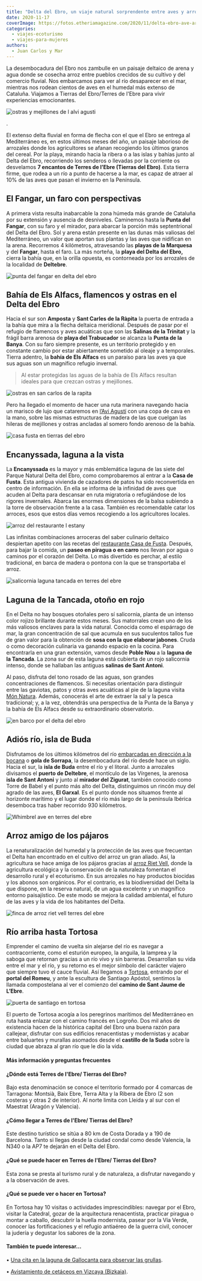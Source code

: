 ```yaml
---
title: "Delta del Ebro, un viaje natural sorprendente entre aves y arrozales"
date: 2020-11-17
coverImage: https://fotos.etheriamagazine.com/2020/11/delta-ebro-ave-arroz.jpg
categories: 
  - viajes-ecoturismo
  - viajes-para-mujeres
authors: 
  - Juan Carlos y Mar
---
```


La desembocadura del Ebro nos zambulle en un paisaje deltaico de arena y agua donde se cosecha arroz entre pueblos crecidos de su cultivo y del comercio fluvial. Nos embarcamos para ver al río desaparecer en el mar, mientras nos rodean cientos de aves en el humedal más extenso de Cataluña. Viajamos a Tierras del Ebro/Terres de l'Ebre para vivir experiencias emocionantes.

![ostras y mejillones de l alvi agusti](https://fotos.etheriamagazine.com/2020/11/delta-del-ebro-bahia-els-alfacs.jpg "Granja de ostras y mejillones de L'Avi Agustí en Sant Carles de la Rápita.")

. 

El extenso delta fluvial en forma de flecha con el que el Ebro se entrega al 
Mediterráneo es, en estos últimos meses del año, un paisaje laborioso de arrozales donde 
los agricultores se afanan recogiendo los últimos granos del cereal. Por la playa, 
mirando hacia la ribera o a las islas y bahías junto al Delta del Ebro, recorriendo los 
senderos o llevadas por la corriente os desvelamos **7 encantos de Terres de l’Ebre 
(Tierras del Ebro)**. Esta tierra firme, que rodea a un río a punto de hacerse a la mar, 
es capaz de atraer al 10% de las aves que pasan el invierno en la Península. 

## El Fangar, un faro con perspectivas

A primera vista resulta inabarcable la zona húmeda más grande de Cataluña por su 
extensión y ausencia de desniveles. Caminemos hasta la **Punta del Fangar**, con su faro 
y el mirador, para abarcar la porción más septentrional del Delta del Ebro. Sol y arena 
están presente en las dunas más valiosas del Mediterráneo, un valor que aportan sus 
plantas y las aves que nidifican en la arena. Recorremos 4 kilómetros, atravesando las 
**playas de la Marquesa** y del **Fangar**, hasta el faro. La más norteña, la **playa 
del Delta del Ebro,** cierra la bahía que, en la orilla opuesta, es contorneada por los 
arrozales de la localidad de **Deltebre**. 

![punta del fangar en delta del ebro](https://fotos.etheriamagazine.com/2020/11/delta-del-ebro-el-fangar.jpg "Península del Fangar.")

## Bahía de Els Alfacs, flamencos y ostras en el Delta del Ebro

Hacia el sur son **Amposta** y **Sant Carles de la Ràpita** la puerta de entrada a la 
bahía que mira a la flecha deltaica meridional. Después de pasar por el refugio de 
flamencos y aves acuáticas que son las **Salinas de la Trinitat** y la frágil barra 
arenosa de **playa del Trabucador** se alcanza la **Punta de la Banya**. Con su faro 
siempre presente, es un territorio protegido y en constante cambio por estar 
abiertamente sometido al oleaje y a temporales. Tierra adentro, la **bahía de Els 
Alfacs** es un paraíso para las aves ya que sus aguas son un magnífico refugio invernal. 

> Al estar protegidas las aguas de la bahía de Els Alfacs resultan ideales para que 
> crezcan ostras y mejillones. 

![ostras en san carlos de la rapita](https://fotos.etheriamagazine.com/2020/11/delta-del-ebro-ostras-bahia-els-alfacs.jpg "Ostras de L'Avi Agustí, en el Delta del Ebro.")

Pero ha llegado el momento de hacer una ruta marinera navegando hacia un marisco de lujo 
que cataremos en [l’Avi Agustí](http://www.aviagusti.com/quienes-somos/) con una copa de 
cava en la mano, sobre las mismas estructuras de madera de las que cuelgan las hileras 
de mejillones y ostras ancladas al somero fondo arenoso de la bahía. 

![casa fusta en tierras del ebro](https://fotos.etheriamagazine.com/2020/11/delta-ebro-laguna-Encanyssada.jpg "Canales de Casa de Fusta, en el Parque Natural Delta del Ebro.")

## Encanyssada, laguna a la vista

La **Encanyssada** es la mayor y más emblemática laguna de las siete del Parque Natural 
Delta del Ebro, como comprobaremos al entrar a la **Casa de Fusta**. Esta antigua 
vivienda de cazadores de patos ha sido reconvertida en centro de información. En ella se 
informa de la infinidad de aves que acuden al Delta para descansar en ruta migratoria o 
refugiándose de los rigores invernales. Abarca las enormes dimensiones de la balsa 
subiendo a la torre de observación frente a la casa. También es recomendable catar los 
arroces, esos que estos días vemos recogiendo a los agricultores locales. 

![arroz del restaurante l estany](https://fotos.etheriamagazine.com/2020/11/delta-ebro-laguna-Encanyssada-paella.jpg "Restaurante L'Estany, en Tierras del Ebro.")

Las infinitas combinaciones arroceras del saber culinario deltaico despiertan apetito 
con las recetas del [restaurante Casa de Fusta](https://restaurantcasadefusta.com/es/). 
Después, para bajar la comida, un **paseo en piragua o en carro** nos llevan por agua o 
caminos por el corazón del Delta. Lo más divertido es perchar, al estilo tradicional, en 
barca de madera o pontona con la que se transportaba el arroz. 

![salicornia laguna tancada en terres del ebre](https://fotos.etheriamagazine.com/2020/11/del-ebro-tancada-salicornia.jpg "Salicornia de la laguna de la Tancada.")

## Laguna de la Tancada, otoño en rojo

En el Delta no hay bosques otoñales pero sí salicornia, planta de un intenso color 
rojizo brillante durante estos meses. Sus matorrales crean uno de los más valiosos 
enclaves para la vida natural. Conocida como el espárrago de mar, la gran concentración 
de sal que acumula en sus suculentos tallos fue de gran valor para la obtención de 
**sosa con la que elaborar jabones**. Cruda o como decoración culinaria va ganando 
espacio en la cocina. Para encontrarla en una gran extensión, vamos desde **Poble Nou** 
a la **laguna de la Tancada**. La zona sur de esta laguna está cubierta de un rojo 
salicornia intenso, donde se hallaban las antiguas **salinas de Sant Antoni**. 

Al paso, disfruta del tono rosado de las aguas, son grandes concentraciones de 
flamencos. Si necesitas orientación para distinguir entre las gaviotas, patos y otras 
aves acuáticas al pie de la laguna visita [Món 
Natura](https://www.monnaturadelta.com/es/home/portada). Además, conocerás el arte de 
extraer la sal y la pesca tradicional; y, a la vez, obtendrás una perspectiva de la 
Punta de la Banya y la bahía de Els Alfacs desde su extraordinario observatorio. 

![en barco por el delta del ebro](https://fotos.etheriamagazine.com/2020/11/delta-ebro-navegar.jpg "Navegando por el Delta del Ebro.")

## Adiós río, isla de Buda

Disfrutamos de los últimos kilómetros del río [embarcadas en dirección a la 
bocana](https://creuersdeltaebre.com/) o **gola de Sorrapa**, la desembocadura del río 
desde hace un siglo. Hacia el sur, la **isla de Buda** entre el río y el litoral. Junto 
a arrozales divisamos el **puerto de Deltebre**, el montículo de las Vírgenes, la 
arenosa **isla de Sant Antoni** y junto al **mirador del Zigurat**, también conocido 
como Torre de Babel y el punto más alto del Delta, distinguimos un rincón muy del agrado 
de las aves, **El Garxal**. Es el punto donde nos situamos frente al horizonte marítimo 
y el lugar donde el río más largo de la península Ibérica desemboca tras haber recorrido 
930 kilómetros. 

![Whimbrel ave en terres del ebre](https://fotos.etheriamagazine.com/2020/11/delta-ebro-ave-arroz.jpg "Whimbrel (Numenius phaeopus) en Tierras del Ebro.")

## Arroz amigo de los pájaros

La renaturalización del humedal y la protección de las aves que frecuentan el Delta han 
encontrado en el cultivo del arroz un gran aliado. Así, la agricultura se hace amiga de 
los pájaros gracias al [arroz Riet Vell](https://www.rietvell.com/), donde la 
agricultura ecológica y la conservación de la naturaleza fomentan el desarrollo rural y 
el ecoturismo. En sus arrozales no hay productos biocidas y los abonos son orgánicos. 
Por el contrario, es la biodiversidad del Delta la que dispone, en la reserva natural, 
de un agua excelente y un magnífico entorno paisajístico. De este modo se mejora la 
calidad ambiental, el futuro de las aves y la vida de los habitantes del Delta. 

![finca de arroz riet vell terres del ebre](https://fotos.etheriamagazine.com/2020/11/delta-ebro-arroz.jpg "Finca de arroz ecológico Riet Vell.")

## Río arriba hasta Tortosa

Emprender el camino de vuelta sin alejarse del río es navegar a contracorriente, como el 
esturión europeo, la anguila, la lamprea y la saboga que retornan gracias a un río vivo 
y sin barreras. Desarrollan su vida entre el mar y el río, y su retorno es el mejor 
símbolo del carácter viajero que siempre tuvo el cauce fluvial. Así llegamos a [Tortosa](https://www.tortosaturisme.cat/es/), 
entrando por el **portal del Romeu**, y ante la escultura de Santiago Apóstol, sentimos 
la llamada compostelana al ver el comienzo del **camino de Sant Jaume de L’Ebre**. 

![puerta de santiago en tortosa](https://fotos.etheriamagazine.com/2020/11/puerta-santiago-tortosa.jpg "Portal del Romeu, en Tortosa.")

El puerto de Tortosa acogía a los peregrinos marítimos del Mediterráneo en ruta hasta 
enlazar con el camino francés en Logroño. Dos mil años de existencia hacen de la 
histórica capital del Ebro una buena razón para callejear, disfrutar con sus edificios 
renacentistas y modernistas y acabar entre baluartes y murallas asomados desde el 
**castillo de la Suda** sobre la ciudad que abraza al gran río que le dio la vida. 

#### Más información y preguntas frecuentes

#### ¿Dónde está Terres de l'Ebre/ Tierras del Ebro?

Bajo esta denominación se conoce el territorio formado por 4 comarcas de Tarragona: 
Montsià, Baix Ebre, Terra Alta y la Ribera de Ebro (2 son costeras y otras 2 de 
interior). Al norte limita con Lleida y al sur con el Maestrat (Aragón y Valencia). 

#### ¿Cómo llegar a Terres de l'Ebre/ Tierras del Ebro?

Este destino turístico se sitúa a 80 km de Costa Dorada y a 190 de Barcelona. Tanto si 
llegas desde la ciudad condal como desde Valencia, la N340 o la AP7 te dejarán en el 
Delta del Ebro. 

#### ¿Qué se puede hacer en Terres de l'Ebre/ Tierras del Ebro?

Esta zona se presta al turismo rural y de naturaleza, a disfrutar navegando y a la 
observación de aves. 

#### ¿Qué se puede ver o hacer en Tortosa?

En Tortosa hay 10 visitas o actividades imprescindibles: navegar por el Ebro, visitar la 
Catedral, gozar de la arquitectura renacentista, practicar piragua o montar a caballo, 
descubrir la huella modernista, pasear por la Vía Verde, conocer las fortificaciones y 
el refugio antiaéreo de la guerra civil, conocer la judería y degustar los sabores de la 
zona. 

#### También te puede interesar...

• [Una cita en la laguna de Gallocanta para observar las 
grullas](https://etheriamagazine.com/2019/10/29/laguna-de-gallocanta-donde-cuando-ver-grullas/). 

• [Avistamiento de cetáceos en Vizcaya 
(Bizkaia)](https://etheriamagazine.com/2020/04/20/avistamiento-cetaceos-bizkaia-vizcaya-pais-vasco/).
